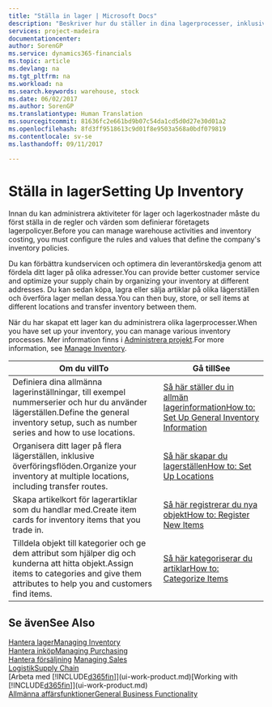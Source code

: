 ```yaml
---
title: "Ställa in lager | Microsoft Docs"
description: "Beskriver hur du ställer in dina lagerprocesser, inklusive överföringsflöden och lagerställen som t.ex. distributionslager."
services: project-madeira
documentationcenter: 
author: SorenGP
ms.service: dynamics365-financials
ms.topic: article
ms.devlang: na
ms.tgt_pltfrm: na
ms.workload: na
ms.search.keywords: warehouse, stock
ms.date: 06/02/2017
ms.author: SorenGP
ms.translationtype: Human Translation
ms.sourcegitcommit: 81636fc2e661bd9b07c54da1cd5d0d27e30d01a2
ms.openlocfilehash: 8fd3ff9518613c9d01f8e9503a568a0bdf079819
ms.contentlocale: sv-se
ms.lasthandoff: 09/11/2017

---
```

# <a name="setting-up-inventory"></a><span data-ttu-id="2d47a-103">Ställa in lager</span><span class="sxs-lookup"><span data-stu-id="2d47a-103">Setting Up Inventory</span></span>
<span data-ttu-id="2d47a-104">Innan du kan administrera aktiviteter för lager och lagerkostnader måste du först ställa in de regler och värden som definierar företagets lagerpolicyer.</span><span class="sxs-lookup"><span data-stu-id="2d47a-104">Before you can manage warehouse activities and inventory costing, you must configure the rules and values that define the company's inventory policies.</span></span>

<span data-ttu-id="2d47a-105">Du kan förbättra kundservicen och optimera din leverantörskedja genom att fördela ditt lager på olika adresser.</span><span class="sxs-lookup"><span data-stu-id="2d47a-105">You can provide better customer service and optimize your supply chain by organizing your inventory at different addresses.</span></span> <span data-ttu-id="2d47a-106">Du kan sedan köpa, lagra eller sälja artiklar på olika lägerställen och överföra lager mellan dessa.</span><span class="sxs-lookup"><span data-stu-id="2d47a-106">You can then buy, store, or sell items at different locations and transfer inventory between them.</span></span>

<span data-ttu-id="2d47a-107">När du har skapat ett lager kan du administrera olika lagerprocesser.</span><span class="sxs-lookup"><span data-stu-id="2d47a-107">When you have set up your inventory, you can manage various inventory processes.</span></span> <span data-ttu-id="2d47a-108">Mer information finns i [Administrera projekt](inventory-manage-inventory.md).</span><span class="sxs-lookup"><span data-stu-id="2d47a-108">For more information, see [Manage Inventory](inventory-manage-inventory.md).</span></span>  

| <span data-ttu-id="2d47a-109">Om du vill</span><span class="sxs-lookup"><span data-stu-id="2d47a-109">To</span></span> | <span data-ttu-id="2d47a-110">Gå till</span><span class="sxs-lookup"><span data-stu-id="2d47a-110">See</span></span> |
| --- | --- |
| <span data-ttu-id="2d47a-111">Definiera dina allmänna lagerinställningar, till exempel nummerserier och hur du använder lägerställen.</span><span class="sxs-lookup"><span data-stu-id="2d47a-111">Define the general inventory setup, such as number series and how to use locations.</span></span> |[<span data-ttu-id="2d47a-112">Så här ställer du in allmän lagerinformation</span><span class="sxs-lookup"><span data-stu-id="2d47a-112">How to: Set Up General Inventory Information</span></span>](inventory-how-setup-general.md) |
| <span data-ttu-id="2d47a-113">Organisera ditt lager på flera lägerställen, inklusive överföringsflöden.</span><span class="sxs-lookup"><span data-stu-id="2d47a-113">Organize your inventory at multiple locations, including transfer routes.</span></span> |[<span data-ttu-id="2d47a-114">Så här skapar du lagerställen</span><span class="sxs-lookup"><span data-stu-id="2d47a-114">How to: Set Up Locations</span></span>](inventory-how-register-new-items.md) |
| <span data-ttu-id="2d47a-115">Skapa artikelkort för lagerartiklar som du handlar med.</span><span class="sxs-lookup"><span data-stu-id="2d47a-115">Create item cards for inventory items that you trade in.</span></span> |[<span data-ttu-id="2d47a-116">Så här registrerar du nya objekt</span><span class="sxs-lookup"><span data-stu-id="2d47a-116">How to: Register New Items</span></span>](inventory-how-register-new-items.md) |
| <span data-ttu-id="2d47a-117">Tilldela objekt till kategorier och ge dem attribut som hjälper dig och kunderna att hitta objekt.</span><span class="sxs-lookup"><span data-stu-id="2d47a-117">Assign items to categories and give them attributes to help you and customers find items.</span></span> |[<span data-ttu-id="2d47a-118">Så här kategoriserar du artiklar</span><span class="sxs-lookup"><span data-stu-id="2d47a-118">How to: Categorize Items</span></span>](inventory-how-categorize-items.md) |

## <a name="see-also"></a><span data-ttu-id="2d47a-119">Se även</span><span class="sxs-lookup"><span data-stu-id="2d47a-119">See Also</span></span>
[<span data-ttu-id="2d47a-120">Hantera lager</span><span class="sxs-lookup"><span data-stu-id="2d47a-120">Managing Inventory</span></span>](inventory-manage-inventory.md)  
[<span data-ttu-id="2d47a-121">Hantera inköp</span><span class="sxs-lookup"><span data-stu-id="2d47a-121">Managing Purchasing</span></span>](purchasing-manage-purchasing.md)  
<span data-ttu-id="2d47a-122">[Hantera försäljning](sales-manage-sales.md)  </span><span class="sxs-lookup"><span data-stu-id="2d47a-122">[Managing Sales](sales-manage-sales.md)  </span></span>  
[<span data-ttu-id="2d47a-123">Logistik</span><span class="sxs-lookup"><span data-stu-id="2d47a-123">Supply Chain</span></span>](madeira-supply-chain.md)  
<span data-ttu-id="2d47a-124">[Arbeta med [!INCLUDE[d365fin](includes/d365fin_md.md)]](ui-work-product.md)</span><span class="sxs-lookup"><span data-stu-id="2d47a-124">[Working with [!INCLUDE[d365fin](includes/d365fin_md.md)]](ui-work-product.md)</span></span>  
[<span data-ttu-id="2d47a-125">Allmänna affärsfunktioner</span><span class="sxs-lookup"><span data-stu-id="2d47a-125">General Business Functionality</span></span>](ui-across-business-areas.md)

